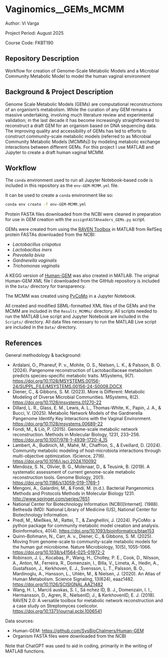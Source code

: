 # Vaginomics__GEMs_MCMM

Author: Vi Varga

Project Period: August 2025

Course Code: FKBT190


## Repository Description

Workflow for creation of Genome-Scale Metabolic Models and a Microbial Community Metabolic Model to model the human vaginal environment


## Background & Project Description

Genome Scale Metabolic Models (GEMs) are computational reconstructions of an organism’s metabolism. While the curation of any GEM remains a massive undertaking, involving much literature review and experimental validation; in the last decade it has become increasingly straightforward to reconstruct a draft GEM for an organism based on DNA sequencing data. The improving quality and accessibility of GEMs has led to efforts to construct community-scale metabolic models (referred to as Microbial Community Metabolic Models [MCMMs]) by modeling metabolic exchange interactions between different GEMs. For this project I use MATLAB and Jupyter to create a draft human vaginal MCMM. 


## Workflow

The `conda` environment used to run all Jupyter Notebook-based code is included in this repository as the `env-GEM-MCMM.yml` file. 

It can be used to create a `conda` environment like so: 

```bash
conda env create -f env-GEM-MCMM.yml
```

Protein FASTA files downloaded from the NCBI were cleaned in preparation for use in GEM creation with the `assignFASTAheaders_GEMs.py` script.

GEMs were created from using the [RAVEN Toolbox](https://github.com/SysBioChalmers/RAVEN) in MATLAB from RefSeq protein FASTAs downloaded from the NCBI:
 - *Lactobacillus crispatus*
 - *Lactobacillus iners*
 - *Prevotella bivia*
 - *Gardnerella vaginalis*
 - *Trichomonas vaginalis*

A KEGG version of [Human-GEM](https://github.com/SysBioChalmers/Human-GEM) was also created in MATLAB. The original Human-GEM XML file I downloaded from the GitHub repository is included in the `Data/` directory for transparency.

The MCMM was created using [PyCoMo](https://github.com/univieCUBE/PyCoMo) in a Jupyter Notebook. 

All created and modified SBML-formatted XML files of the GEMs and the MCMM are included in the `Results_MCMMs/` directory. All scripts needed to run the MATLAB Live script and Jupyter Notebook are included in the `Scripts/` directory. All data files necessary to run the MATLAB Live script are included in the `Data/` directory.


## References

General methodology & background: 
 - Ardalani, O., Phaneuf, P. v., Mohite, O. S., Nielsen, L. K., & Palsson, B. O. (2024).  Pangenome reconstruction of Lactobacillaceae metabolism predicts species-specific metabolic traits. MSystems, 9(7). https://doi.org/10.1128/MSYSTEMS.00156-24/SUPPL_FILE/MSYSTEMS.00156-24-S0008.DOCX
 - Diener, C., & Gibbons, S. M. (2023). More is Different: Metabolic Modeling of Diverse Microbial Communities. MSystems, 8(2). https://doi.org/10.1128/msystems.01270-22
 - Dillard, L. R., Glass, E. M., Lewis, A. L., Thomas-White, K., Papin, J. A., & Bucci, V. (2025). Metabolic Network Models of the Gardnerella Pangenome Identify Key Interactions with the Vaginal Environment. https://doi.org/10.1128/msystems.00689-22
 - Fondi, M., & Liò, P. (2015). Genome-scale metabolic network reconstruction. Methods in Molecular Biology, 1231, 233–256. https://doi.org/10.1007/978-1-4939-1720-4_15
 - Lambert, A., Budinich, M., Mahé, M., Chaffron, S., & Eveillard, D. (2024). Community metabolic modeling of host-microbiota interactions through multi-objective optimization. IScience, 27(6). https://doi.org/10.1016/j.isci.2024.110092
 - Mendoza, S. N., Olivier, B. G., Molenaar, D., & Teusink, B. (2019). A systematic assessment of current genome-scale metabolic reconstruction tools. Genome Biology, 20(1). https://doi.org/10.1186/s13059-019-1769-1
 - Mengoni, A., Galardini, M., & Fondi, M. (n.d.). Bacterial Pangenomics Methods and Protocols Methods in Molecular Biology 1231. http://www.springer.com/series/7651
 - National Center for Biotechnology Information (NCBI)[Internet]. (1988). Bethesda (MD): National Library of Medicine (US), National Center for Biotechnology Information.
 - Predl, M., Mießkes, M., Rattei, T., & Zanghellini, J. (2024). PyCoMo: a python package for community metabolic model creation and analysis. Bioinformatics, 40(4). https://doi.org/10.1093/bioinformatics/btae153
 - Quinn-Bohmann, N., Carr, A. v., Diener, C., & Gibbons, S. M. (2025). Moving from genome-scale to community-scale metabolic models for the human gut microbiome. Nature Microbiology, 10(5), 1055–1066. https://doi.org/10.1038/s41564-025-01972-2
 - Robinson, J. L., Kocabaş, P., Wang, H., Cholley, P. E., Cook, D., Nilsson, A., Anton, M., Ferreira, R., Domenzain, I., Billa, V., Limeta, A., Hedin, A., Gustafsson, J., Kerkhoven, E. J., Svensson, L. T., Palsson, B. O., Mardinoglu, A., Hansson, L., Uhlén, M., & Nielsen, J. (2020). An Atlas of Human Metabolism. Science Signaling, 13(624), eaaz1482. https://doi.org/10.1126/SCISIGNAL.AAZ1482
 - Wang, H. I., Marciš auskas, S. I., Sá nchez ID, B. J., Domenzain, I. I., Hermansson, D., Agren, R., NielsenID, J., & KerkhovenID, E. J. (2018). RAVEN 2.0: A versatile toolbox for metabolic network reconstruction and a case study on Streptomyces coelicolor. https://doi.org/10.1371/journal.pcbi.1006541

Data sources: 
 - Human-GEM: https://github.com/SysBioChalmers/Human-GEM
 - Organism FASTA files were downloaded from the NCBI

Note that ChatGPT was used to aid in coding, primarily in the writing of MATLAB functions. 

